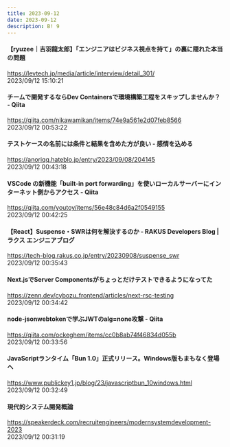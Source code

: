 ```yaml
---
title: 2023-09-12
date: 2023-09-12
description: B! 9
---
```


#### 【ryuzee｜吉羽龍太郎】「エンジニアはビジネス視点を持て」の裏に隠れた本当の問題
https://levtech.jp/media/article/interview/detail_301/<br>
2023/09/12 15:10:21<br>


#### チームで開発するならDev Containersで環境構築工程をスキップしませんか？ - Qiita
https://qiita.com/nikawamikan/items/74e9a561e2d07feb8566<br>
2023/09/12 00:53:22<br>


#### テストケースの名前には条件と結果を含めた方が良い - 感情を込める
https://anoriqq.hateblo.jp/entry/2023/09/08/204145<br>
2023/09/12 00:43:18<br>


#### VSCode の新機能「built-in port forwarding」を使いローカルサーバーにインターネット側からアクセス - Qiita
https://qiita.com/youtoy/items/56e48c84d6a2f0549155<br>
2023/09/12 00:42:25<br>


#### 【React】Suspense・SWRは何を解決するのか - RAKUS Developers Blog | ラクス エンジニアブログ
https://tech-blog.rakus.co.jp/entry/20230908/suspense_swr<br>
2023/09/12 00:35:43<br>


#### Next.jsでServer Componentsがちょっとだけテストできるようになってた
https://zenn.dev/cybozu_frontend/articles/next-rsc-testing<br>
2023/09/12 00:34:42<br>


#### node-jsonwebtokenで学ぶJWTのalg=none攻撃 - Qiita
https://qiita.com/ockeghem/items/cc0b8ab74f46834d055b<br>
2023/09/12 00:33:56<br>


#### JavaScriptランタイム「Bun 1.0」正式リリース。Windows版もまもなく登場へ
https://www.publickey1.jp/blog/23/javascriptbun_10windows.html<br>
2023/09/12 00:32:49<br>


#### 現代的システム開発概論
https://speakerdeck.com/recruitengineers/modernsystemdevelopment-2023<br>
2023/09/12 00:31:19<br>


